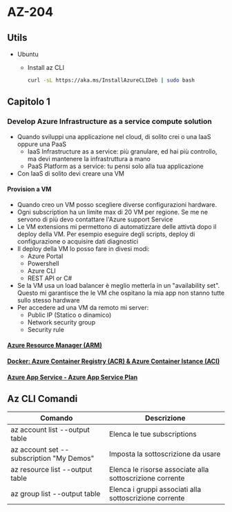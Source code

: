 # AZ-204

## Utils

- Ubuntu
  - Install az CLI
  
    ```bash
    curl -sL https://aka.ms/InstallAzureCLIDeb | sudo bash
    ```

## Capitolo 1

### Develop Azure Infrastructure as a service compute solution

- Quando sviluppi una applicazione nel cloud, di solito crei o una IaaS oppure una PaaS
  - IaaS Infrastructure as a service: più granulare, ed hai più controllo, ma devi mantenere la infrastruttura a mano
  - PaaS Platform as a service: tu pensi solo alla tua applicazione
- Con IaaS di solito devi creare una VM

#### Provision a VM

- Quando creo un VM posso scegliere diverse configurazioni hardware.
- Ogni subscription ha un limite max di 20 VM per regione. Se me ne servono di più devo contattare l&#39;Azure support Service
- Le VM extensions mi permettono di automatizzare delle attivtà dopo il deploy della VM. Per esempio eseguire degli scripts, deploy di configurazione o acquisire dati diagnostici
- Il deploy della VM lo posso fare in divesi modi:
  - Azure Portal
  - Powershell
  - Azure CLI
  - REST API or C#
- Se la VM usa un load balancer è meglio metterla in un &quot;availability set&quot;. Questo mi garantisce the le VM che ospitano la mia app non stanno tutte sullo stesso hardware
- Per accedere ad una VM da remoto mi server:
  - Public IP (Statico o dinamico)
  - Network security group
  - Security rule

#### [Azure Resource Manager (ARM)](./Chapter01/01_01_03_CreateVm_Arm/)

#### [Docker: Azure Container Registry (ACR) & Azure Container Istance (ACI)](./Chapter01/01_01_05_Docker/)

#### [Azure App Service - Azure App Service Plan](./Chapter01/01_02_01_Azure_App_Service_webapp/)

## Az CLI Comandi

| Comando | Descrizione |
|----|----|
| az account list --output table | Elenca le tue subscriptions |
| az account set --subscription "My Demos" | Imposta la sottoscrizione da usare |
| az resource list --output table | Elenca le risorse associate alla sottoscrizione corrente |
| az group list --output table | Elenca i gruppi associati alla sottoscrizione corrente |
